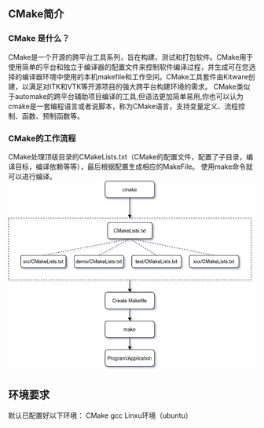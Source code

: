 ## CMake简介
### CMake 是什么？
CMake是一个开源的跨平台工具系列，旨在构建，测试和打包软件。CMake用于使用简单的平台和独立于编译器的配置文件来控制软件编译过程，并生成可在您选择的编译器环境中使用的本机makefile和工作空间。CMake工具套件由Kitware创建，以满足对ITK和VTK等开源项目的强大跨平台构建环境的需求。
CMake类似于automake的跨平台辅助项目编译的工具,但语法更加简单易用,你也可以认为cmake是一套编程语言或者说脚本，称为CMake语言，支持变量定义、流程控制、函数、预制函数等。

### CMake的工作流程
CMake处理顶级目录的CMakeLists.txt（CMake的配置文件，配置了子目录，编译目标，编译依赖等等），最后根据配置生成相应的MakeFile。
使用make命令就可以进行编译。
![cmake流程图.png][1]


## 环境要求
默认已配置好以下环境： 
CMake 
gcc 
Linxu环境（ubuntu）



[1]:./doc/cmake流程图.png